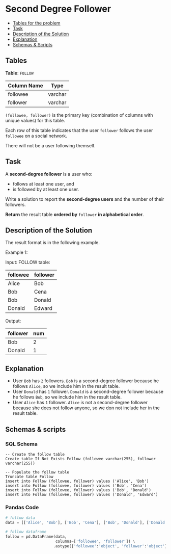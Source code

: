 # Second Degree Follower

- [Tables for the problem](#tables)
- [Task](#task)
- [Description of the Solution](#description-of-the-solution)
- [Explanation](#explanation)
- [Schemas & Scripts](#schemas--scripts)

## Tables 

**Table**: `FOLLOW`

| Column Name | Type    |
|-------------|---------|
| followee    | varchar |
| follower    | varchar |

`(followee, follower)` is the primary key (combination of columns with unique values) for this table.

Each row of this table indicates that the user `follower` follows the user `followee` on a social network.

There will not be a user following themself.

## Task

A **second-degree follower** is a user who:

- follows at least one user, and
- is followed by at least one user.

Write a solution to report the **second-degree users** and the number of their followers.

**Return** the result table **ordered by** `follower` **in alphabetical order**.

## Description of the Solution ##

The result format is in the following example.

Example 1:

Input: 
FOLLOW table:

| followee | follower |
|----------|----------|
| Alice    | Bob      |
| Bob      | Cena     |
| Bob      | Donald   |
| Donald   | Edward   |

Output: 

| follower | num |
|----------|-----|
| Bob      | 2   |
| Donald   | 1   |

## Explanation ##

- User `Bob` has `2` followers. `Bob` is a second-degree follower because he follows `Alice`, so we include him in the 
result table.
- User `Donald` has `1` follower. `Donald` is a second-degree follower because he follows `Bob`, so we include 
him in the result table.
- User `Alice` has `1` follower. `Alice` is not a second-degree follower because she does not follow anyone,
so we don not include her in the result table.

## Schemas & scripts

### SQL Schema

```genericsql
-- Create the follow table
Create table If Not Exists Follow (followee varchar(255), follower varchar(255))
    
-- Populate the follow table
Truncate table Follow
insert into Follow (followee, follower) values ('Alice', 'Bob')
insert into Follow (followee, follower) values ('Bob', 'Cena')
insert into Follow (followee, follower) values ('Bob', 'Donald')
insert into Follow (followee, follower) values ('Donald', 'Edward')
```

### Pandas Code

```python
# follow data
data = [['Alice', 'Bob'], ['Bob', 'Cena'], ['Bob', 'Donald'], ['Donald', 'Edward']]

# follow dataframe
follow = pd.DataFrame(data, 
                      columns=['followee', 'follower']) \
                     .astype({'followee':'object', 'follower':'object'})
```